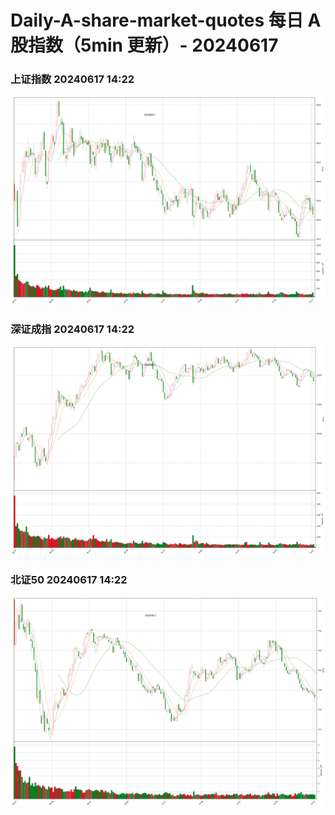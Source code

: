 
# Daily-A-share-market-quotes 每日 A 股指数（5min 更新）- 20240617

### 上证指数 20240617 14:22
![](./fig/2024/6/20240617-sh000001.png)

### 深证成指 20240617 14:22
![](./fig/2024/6/20240617-sz399001.png)

### 北证50 20240617 14:22
![](./fig/2024/6/20240617-bj899050.png)
